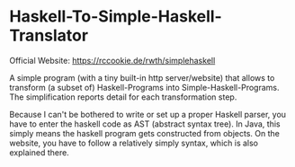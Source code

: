 # Haskell-To-Simple-Haskell-Translator

Official Website: https://rccookie.de/rwth/simplehaskell

A simple program (with a tiny built-in http server/website) that allows to transform (a subset of) Haskell-Programs into Simple-Haskell-Programs.
The simplification reports detail for each transformation step.

Because I can't be bothered to write or set up a proper Haskell parser, you have to enter the haskell code as AST (abstract syntax tree).
In Java, this simply means the haskell program gets constructed from objects.
On the website, you have to follow a relatively simply syntax, which is also explained there.
